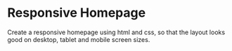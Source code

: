# Responsive Homepage

Create a responsive homepage using html and css, so that the layout
looks good on desktop, tablet and mobile screen sizes.

